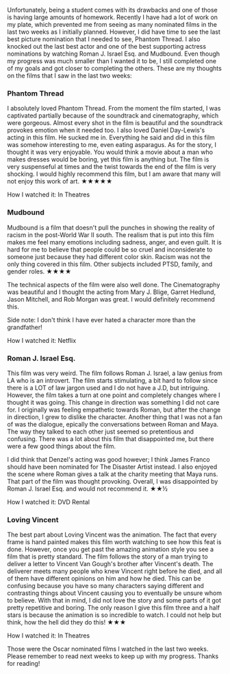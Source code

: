 Unfortunately, being a student comes with its drawbacks and one of those is having large amounts of homework. Recently I have had a lot of work on my plate, which prevented me from seeing as many nominated films in the last two weeks as I initially planned. However, I did have time to see the last best picture nomination that I needed to see, Phantom Thread. I also knocked out the last best actor and one of the best supporting actress nominations by watching Roman J. Israel Esq. and Mudbound. Even though my progress was much smaller than I wanted it to be, I still completed one of my goals and got closer to completing the others. These are my thoughts on the films that I saw in the last two weeks:

### Phantom Thread ###
I absolutely loved Phantom Thread. From the moment the film started, I was captivated partially because of the soundtrack and cinematography, which were gorgeous. Almost every shot in the film is beautiful and the soundtrack provokes emotion when it needed too. I also loved Daniel Day-Lewis's acting in this film. He sucked me in. Everything he said and did in this film was somehow interesting to me, even eating asparagus. As for the story, I thought it was very enjoyable. You would think a movie about a man who makes dresses would be boring, yet this film is anything but. The film is very suspenseful at times and the twist towards the end of the film is very shocking. I would highly recommend this film, but I am aware that many will not enjoy this work of art. ★★★★★

How I watched it: In Theatres

### Mudbound ###
Mudbound is a film that doesn't pull the punches in showing the reality of racism in the post-World War II south. The realism that is put into this film makes me feel many emotions including sadness, anger, and even guilt. It is hard for me to believe that people could be so cruel and inconsiderate to someone just because they had different color skin. Racism was not the only thing covered in this film. Other subjects included PTSD, family, and gender roles. ★★★★

The technical aspects of the film were also well done. The Cinematography was beautiful and I thought the acting from Mary J. Blige, Garret Hedlund, Jason Mitchell, and Rob Morgan was great. I would definitely recommend this.

Side note: I don't think I have ever hated a character more than the grandfather!

How I watched it: Netflix

### Roman J. Israel Esq. ###
This film was very weird. The film follows Roman J. Israel, a law genius from LA who is an introvert. The film starts stimulating, a bit hard to follow since there is a LOT of law jargon used and I do not have a J.D, but intriguing. However, the film takes a turn at one point and completely changes where I thought it was going. This change in direction was something I did not care for. I originally was feeling empathetic towards Roman, but after the change in direction, I grew to dislike the character. Another thing that I was not a fan of was the dialogue, epically the conversations between Roman and Maya. The way they talked to each other just seemed so pretentious and confusing. There was a lot about this film that disappointed me, but there were a few good things about the film.

I did think that Denzel's acting was good however; I think James Franco should have been nominated for The Disaster Artist instead. I also enjoyed the scene where Roman gives a talk at the charity meeting that Maya runs. That part of the film was thought provoking. Overall, I was disappointed by Roman J. Israel Esq. and would not recommend it. ★★½

How I watched it: DVD Rental

### Loving Vincent ###
The best part about Loving Vincent was the animation. The fact that every frame is hand painted makes this film worth watching to see how this feat is done. However, once you get past the amazing animation style you see a film that is pretty standard. The film follows the story of a man trying to deliver a letter to Vincent Van Gough's brother after Vincent's death. The deliverer meets many people who knew Vincent right before he died, and all of them have different opinions on him and how he died. This can be confusing because you have so many characters saying different and contrasting things about Vincent causing you to eventually be unsure whom to believe. With that in mind, I did not love the story and some parts of it got pretty repetitive and boring. The only reason I give this film three and a half stars is because the animation is so incredible to watch. I could not help but think, how the hell did they do this! ★★★ 

How I watched it: In Theatres

Those were the Oscar nominated films I watched in the last two weeks. Please remember to read next weeks to keep up with my progress. Thanks for reading!